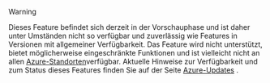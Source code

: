 > [!WARNING]
> Dieses Feature befindet sich derzeit in der Vorschauphase und ist daher unter Umständen nicht so verfügbar und zuverlässig wie Features in Versionen mit allgemeiner Verfügbarkeit. Das Feature wird nicht unterstützt, bietet möglicherweise eingeschränkte Funktionen und ist vielleicht nicht an allen [Azure-Standorten](https://azure.microsoft.com/regions/)verfügbar. Aktuelle Hinweise zur Verfügbarkeit und zum Status dieses Features finden Sie auf der Seite [Azure-Updates](https://azure.microsoft.com/updates/?product=virtual-network) .

